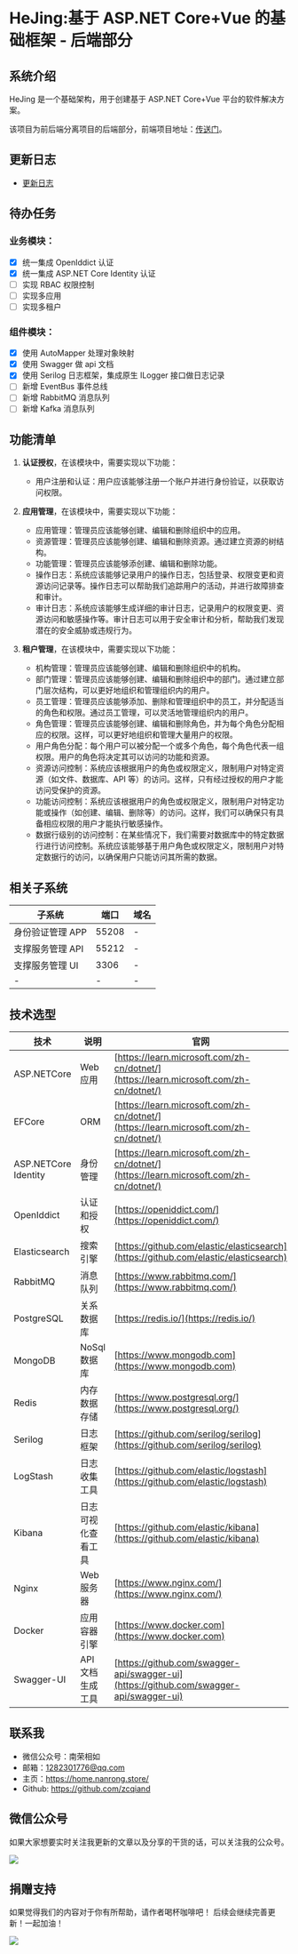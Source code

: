 # HeJing:基于 ASP\.NET Core+Vue 的基础框架 - 后端部分

## 系统介绍

HeJing 是一个基础架构，用于创建基于 ASP\.NET Core+Vue 平台的软件解决方案。

该项目为前后端分离项目的后端部分，前端项目地址：[传送门](https://github.com/zcqiand/HeJing-UI)。

## 更新日志

- [更新日志](./CHANGELOG.md)

## 待办任务

### 业务模块：

- [x] 统一集成 OpenIddict 认证
- [x] 统一集成 ASP.NET Core Identity 认证
- [ ] 实现 RBAC 权限控制
- [ ] 实现多应用
- [ ] 实现多租户

### 组件模块：

- [x] 使用 AutoMapper 处理对象映射
- [x] 使用 Swagger 做 api 文档
- [x] 使用 Serilog 日志框架，集成原生 ILogger 接口做日志记录
- [ ] 新增 EventBus 事件总线
- [ ] 新增 RabbitMQ 消息队列
- [ ] 新增 Kafka 消息队列

## 功能清单

1. **认证授权**，在该模块中，需要实现以下功能：

   - 用户注册和认证：用户应该能够注册一个账户并进行身份验证，以获取访问权限。

2. **应用管理**，在该模块中，需要实现以下功能：

   - 应用管理：管理员应该能够创建、编辑和删除组织中的应用。
   - 资源管理：管理员应该能够创建、编辑和删除资源。通过建立资源的树结构。
   - 功能管理：管理员应该能够添创建、编辑和删除功能。
   - 操作日志：系统应该能够记录用户的操作日志，包括登录、权限变更和资源访问记录等。操作日志可以帮助我们追踪用户的活动，并进行故障排查和审计。
   - 审计日志：系统应该能够生成详细的审计日志，记录用户的权限变更、资源访问和敏感操作等。审计日志可以用于安全审计和分析，帮助我们发现潜在的安全威胁或违规行为。

3. **租户管理**，在该模块中，需要实现以下功能：

   - 机构管理：管理员应该能够创建、编辑和删除组织中的机构。
   - 部门管理：管理员应该能够创建、编辑和删除组织中的部门。通过建立部门层次结构，可以更好地组织和管理组织内的用户。
   - 员工管理：管理员应该能够添加、删除和管理组织中的员工，并分配适当的角色和权限。通过员工管理，可以灵活地管理组织内的用户。
   - 角色管理：管理员应该能够创建、编辑和删除角色，并为每个角色分配相应的权限。这样，可以更好地组织和管理大量用户的权限。
   - 用户角色分配：每个用户可以被分配一个或多个角色，每个角色代表一组权限。用户的角色将决定其可以访问的功能和资源。
   - 资源访问控制：系统应该根据用户的角色或权限定义，限制用户对特定资源（如文件、数据库、API 等）的访问。这样，只有经过授权的用户才能访问受保护的资源。
   - 功能访问控制：系统应该根据用户的角色或权限定义，限制用户对特定功能或操作（如创建、编辑、删除等）的访问。这样，我们可以确保只有具备相应权限的用户才能执行敏感操作。
   - 数据行级别的访问控制：在某些情况下，我们需要对数据库中的特定数据行进行访问控制。系统应该能够基于用户角色或权限定义，限制用户对特定数据行的访问，以确保用户只能访问其所需的数据。


## 相关子系统

| 子系统              | 端口  | 域名                    |
| ------------------- | ----- | ----------------------- |
| 身份验证管理 APP    | 55208 | -						|
| 支撑服务管理 API    | 55212 | -						|
| 支撑服务管理 UI     | 3306  | -                       |
| -                   | -     | -                       |

## 技术选型

| 技术                  | 说明               | 官网                                                                                                 |
| --------------------- | ------------------ | ---------------------------------------------------------------------------------------------------- |
| ASP.NETCore           | Web 应用           | [https://learn.microsoft.com/zh-cn/dotnet/](https://learn.microsoft.com/zh-cn/dotnet/)               |
| EFCore                | ORM                | [https://learn.microsoft.com/zh-cn/dotnet/](https://learn.microsoft.com/zh-cn/dotnet/)               |
| ASP.NETCore Identity  | 身份管理           | [https://learn.microsoft.com/zh-cn/dotnet/](https://learn.microsoft.com/zh-cn/dotnet/)               |
| OpenIddict		    | 认证和授权         | [https://openiddict.com/](https://openiddict.com/)													|
| Elasticsearch         | 搜索引擎           | [https://github.com/elastic/elasticsearch](https://github.com/elastic/elasticsearch)                 |
| RabbitMQ              | 消息队列           | [https://www.rabbitmq.com/](https://www.rabbitmq.com/)                                               |
| PostgreSQL            | 关系数据库	     | [https://redis.io/](https://redis.io/)                                                               |
| MongoDB               | NoSql 数据库       | [https://www.mongodb.com](https://www.mongodb.com)                                                   |
| Redis                 | 内存数据存储       | [https://www.postgresql.org/](https://www.postgresql.org/)                                           |
| Serilog               | 日志框架           | [https://github.com/serilog/serilog](https://github.com/serilog/serilog)                             |
| LogStash              | 日志收集工具       | [https://github.com/elastic/logstash](https://github.com/elastic/logstash)                           |
| Kibana                | 日志可视化查看工具 | [https://github.com/elastic/kibana](https://github.com/elastic/kibana)                               |
| Nginx                 | Web 服务器         | [https://www.nginx.com/](https://www.nginx.com/)                                                     |
| Docker                | 应用容器引擎       | [https://www.docker.com](https://www.docker.com)                                                     |
| Swagger-UI            | API 文档生成工具   | [https://github.com/swagger-api/swagger-ui](https://github.com/swagger-api/swagger-ui)               |

## 联系我

- 微信公众号：南荣相如
- 邮箱：1282301776@qq.com
- 主页：https://home.nanrong.store/
- Github: https://github.com/zcqiand

## 微信公众号

如果大家想要实时关注我更新的文章以及分享的干货的话，可以关注我的公众号。

![](https://home.nanrong.store/assets/weixin.jpg)

## 捐赠支持

如果觉得我们的内容对于你有所帮助，请作者喝杯咖啡吧！ 后续会继续完善更新！一起加油！

![](https://home.nanrong.store/assets/zhifu.png)
